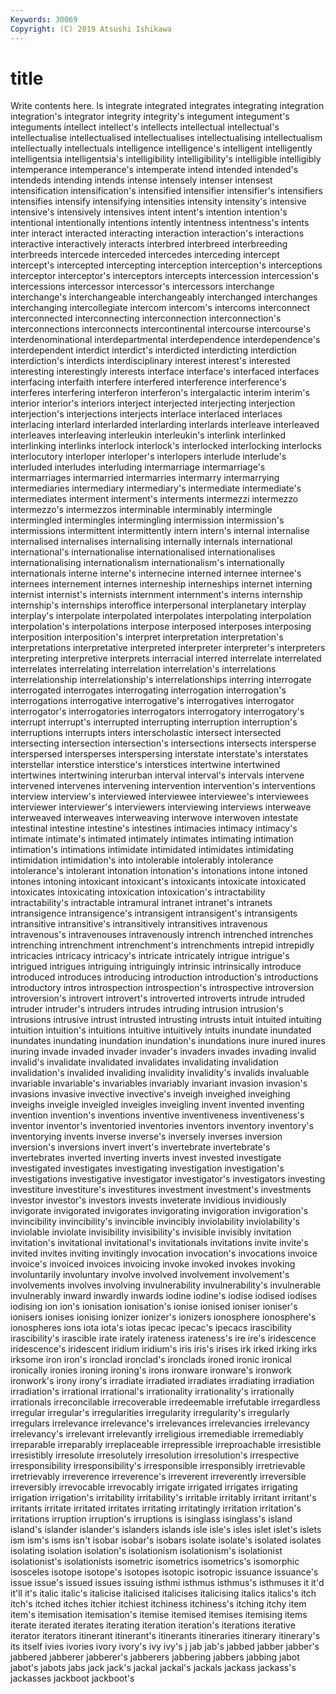 ```yaml
---
Keywords: 30069
Copyright: (C) 2019 Atsushi Ishikawa
---
```


# title

Write contents here.
ls
integrate integrated integrates integrating integration integration's integrator integrity integrity's integument
integument's integuments intellect intellect's intellects intellectual intellectual's intellectualise intellectualised intellectualises
intellectualising intellectualism intellectually intellectuals intelligence intelligence's intelligent intelligently intelligentsia intelligentsia's
intelligibility intelligibility's intelligible intelligibly intemperance intemperance's intemperate intend intended intended's
intendeds intending intends intense intensely intenser intensest intensification intensification's intensified
intensifier intensifier's intensifiers intensifies intensify intensifying intensities intensity intensity's intensive
intensive's intensively intensives intent intent's intention intention's intentional intentionally intentions
intently intentness intentness's intents inter interact interacted interacting interaction interaction's
interactions interactive interactively interacts interbred interbreed interbreeding interbreeds intercede interceded
intercedes interceding intercept intercept's intercepted intercepting interception interception's interceptions interceptor
interceptor's interceptors intercepts intercession intercession's intercessions intercessor intercessor's intercessors interchange
interchange's interchangeable interchangeably interchanged interchanges interchanging intercollegiate intercom intercom's intercoms
interconnect interconnected interconnecting interconnection interconnection's interconnections interconnects intercontinental intercourse intercourse's
interdenominational interdepartmental interdependence interdependence's interdependent interdict interdict's interdicted interdicting interdiction
interdiction's interdicts interdisciplinary interest interest's interested interesting interestingly interests interface
interface's interfaced interfaces interfacing interfaith interfere interfered interference interference's interferes
interfering interferon interferon's intergalactic interim interim's interior interior's interiors interject
interjected interjecting interjection interjection's interjections interjects interlace interlaced interlaces interlacing
interlard interlarded interlarding interlards interleave interleaved interleaves interleaving interleukin interleukin's
interlink interlinked interlinking interlinks interlock interlock's interlocked interlocking interlocks interlocutory
interloper interloper's interlopers interlude interlude's interluded interludes interluding intermarriage intermarriage's
intermarriages intermarried intermarries intermarry intermarrying intermediaries intermediary intermediary's intermediate intermediate's
intermediates interment interment's interments intermezzi intermezzo intermezzo's intermezzos interminable interminably
intermingle intermingled intermingles intermingling intermission intermission's intermissions intermittent intermittently intern
intern's internal internalise internalised internalises internalising internally internals international international's
internationalise internationalised internationalises internationalising internationalism internationalism's internationally internationals interne interne's
internecine interned internee internee's internees internement internes interneship interneships internet
interning internist internist's internists internment internment's interns internship internship's internships
interoffice interpersonal interplanetary interplay interplay's interpolate interpolated interpolates interpolating interpolation
interpolation's interpolations interpose interposed interposes interposing interposition interposition's interpret interpretation
interpretation's interpretations interpretative interpreted interpreter interpreter's interpreters interpreting interpretive interprets
interracial interred interrelate interrelated interrelates interrelating interrelation interrelation's interrelations interrelationship
interrelationship's interrelationships interring interrogate interrogated interrogates interrogating interrogation interrogation's interrogations
interrogative interrogative's interrogatives interrogator interrogator's interrogatories interrogators interrogatory interrogatory's interrupt
interrupt's interrupted interrupting interruption interruption's interruptions interrupts inters interscholastic intersect
intersected intersecting intersection intersection's intersections intersects intersperse interspersed intersperses interspersing
interstate interstate's interstates interstellar interstice interstice's interstices intertwine intertwined intertwines
intertwining interurban interval interval's intervals intervene intervened intervenes intervening intervention
intervention's interventions interview interview's interviewed interviewee interviewee's interviewees interviewer interviewer's
interviewers interviewing interviews interweave interweaved interweaves interweaving interwove interwoven intestate
intestinal intestine intestine's intestines intimacies intimacy intimacy's intimate intimate's intimated
intimately intimates intimating intimation intimation's intimations intimidate intimidated intimidates intimidating
intimidation intimidation's into intolerable intolerably intolerance intolerance's intolerant intonation intonation's
intonations intone intoned intones intoning intoxicant intoxicant's intoxicants intoxicate intoxicated
intoxicates intoxicating intoxication intoxication's intractability intractability's intractable intramural intranet intranet's
intranets intransigence intransigence's intransigent intransigent's intransigents intransitive intransitive's intransitively intransitives
intravenous intravenous's intravenouses intravenously intrench intrenched intrenches intrenching intrenchment intrenchment's
intrenchments intrepid intrepidly intricacies intricacy intricacy's intricate intricately intrigue intrigue's
intrigued intrigues intriguing intriguingly intrinsic intrinsically introduce introduced introduces introducing
introduction introduction's introductions introductory intros introspection introspection's introspective introversion introversion's
introvert introvert's introverted introverts intrude intruded intruder intruder's intruders intrudes
intruding intrusion intrusion's intrusions intrusive intrust intrusted intrusting intrusts intuit
intuited intuiting intuition intuition's intuitions intuitive intuitively intuits inundate inundated
inundates inundating inundation inundation's inundations inure inured inures inuring invade
invaded invader invader's invaders invades invading invalid invalid's invalidate invalidated
invalidates invalidating invalidation invalidation's invalided invaliding invalidity invalidity's invalids invaluable
invariable invariable's invariables invariably invariant invasion invasion's invasions invasive invective
invective's inveigh inveighed inveighing inveighs inveigle inveigled inveigles inveigling invent
invented inventing invention invention's inventions inventive inventiveness inventiveness's inventor inventor's
inventoried inventories inventors inventory inventory's inventorying invents inverse inverse's inversely
inverses inversion inversion's inversions invert invert's invertebrate invertebrate's invertebrates inverted
inverting inverts invest invested investigate investigated investigates investigating investigation investigation's
investigations investigative investigator investigator's investigators investing investiture investiture's investitures investment
investment's investments investor investor's investors invests inveterate invidious invidiously invigorate
invigorated invigorates invigorating invigoration invigoration's invincibility invincibility's invincible invincibly inviolability
inviolability's inviolable inviolate invisibility invisibility's invisible invisibly invitation invitation's invitational
invitational's invitationals invitations invite invite's invited invites inviting invitingly invocation
invocation's invocations invoice invoice's invoiced invoices invoicing invoke invoked invokes
invoking involuntarily involuntary involve involved involvement involvement's involvements involves involving
invulnerability invulnerability's invulnerable invulnerably inward inwardly inwards iodine iodine's iodise
iodised iodises iodising ion ion's ionisation ionisation's ionise ionised ioniser
ioniser's ionisers ionises ionising ionizer ionizer's ionizers ionosphere ionosphere's ionospheres
ions iota iota's iotas ipecac ipecac's ipecacs irascibility irascibility's irascible
irate irately irateness irateness's ire ire's iridescence iridescence's iridescent iridium
iridium's iris iris's irises irk irked irking irks irksome iron
iron's ironclad ironclad's ironclads ironed ironic ironical ironically ironies ironing
ironing's irons ironware ironware's ironwork ironwork's irony irony's irradiate irradiated
irradiates irradiating irradiation irradiation's irrational irrational's irrationality irrationality's irrationally irrationals
irreconcilable irrecoverable irredeemable irrefutable irregardless irregular irregular's irregularities irregularity irregularity's
irregularly irregulars irrelevance irrelevance's irrelevances irrelevancies irrelevancy irrelevancy's irrelevant irrelevantly
irreligious irremediable irremediably irreparable irreparably irreplaceable irrepressible irreproachable irresistible irresistibly
irresolute irresolutely irresolution irresolution's irrespective irresponsibility irresponsibility's irresponsible irresponsibly irretrievable
irretrievably irreverence irreverence's irreverent irreverently irreversible irreversibly irrevocable irrevocably irrigate
irrigated irrigates irrigating irrigation irrigation's irritability irritability's irritable irritably irritant
irritant's irritants irritate irritated irritates irritating irritatingly irritation irritation's irritations
irruption irruption's irruptions is isinglass isinglass's island island's islander islander's
islanders islands isle isle's isles islet islet's islets ism ism's
isms isn't isobar isobar's isobars isolate isolate's isolated isolates isolating
isolation isolation's isolationism isolationism's isolationist isolationist's isolationists isometric isometrics isometrics's
isomorphic isosceles isotope isotope's isotopes isotopic isotropic issuance issuance's issue
issue's issued issues issuing isthmi isthmus isthmus's isthmuses it it'd
it'll it's italic italic's italicise italicised italicises italicising italics italics's
itch itch's itched itches itchier itchiest itchiness itchiness's itching itchy
item item's itemisation itemisation's itemise itemised itemises itemising items iterate
iterated iterates iterating iteration iteration's iterations iterative iterator iterators itinerant
itinerant's itinerants itineraries itinerary itinerary's its itself ivies ivories ivory
ivory's ivy ivy's j jab jab's jabbed jabber jabber's jabbered
jabberer jabberer's jabberers jabbering jabbers jabbing jabot jabot's jabots jabs
jack jack's jackal jackal's jackals jackass jackass's jackasses jackboot jackboot's
